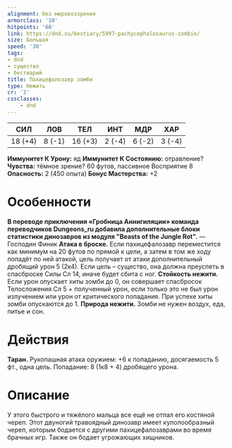 ```yaml
---
alignment: без мировоззрения
armorclass: '10'
hitpoints: '68'
link: https://dnd.su/bestiary/5997-pachycephalosaurus-zombie/
size: Большая
speed: '30'
tags:
- dnd
- существо
- бестиарий
title: Пахицефалозавр зомби
type: Нежить
cr: '2'
cssclasses:
    - dnd
---
```



| СИЛ | ЛОВ | ТЕЛ | ИНТ | МДР | ХАР |
|---|---|---|---|---|---|
| 18 (+4) | 8 (-1) | 16 (+3) | 2 (-4) | 6 (-2) | 3 (-4) |
**Иммунитет К Урону:** яд
**Иммунитет К Состоянию:** отравление?
**Чувства:** тёмное зрение? 60 футов, пассивное Восприятие 8
**Опасность:** 2 (450 опыта)
**Бонус Мастерства:** +2


# Особенности
**В переводе приключения «Гробница Аннигиляции» команда переводчиков Dungeons_ru добавила дополнительные блоки статистики динозавров из модуля "Beasts of the Jungle Rot".** 
— Господин Финик
**Атака в броске.** Если пахицефалозавр переместится как минимум на 20 футов по прямой к цели, а затем в том же ходу попадёт по ней атакой, цель получает от атаки дополнительный дробящий урон 5 (2к4). Если цель – существо, она должна преуспеть в спасброске Силы Сл 14, иначе будет сбита с ног.
**Стойкость нежити.** Если урон опускает хиты зомби до 0, он совершает спасбросок Телосложения Сл 5 + полученный урон, если только это не был урон излучением или урон от критического попадания. При успехе хиты зомби опускаются до 1.
**Природа нежити.** Зомби не нужен воздух, еда, питье и сон.


# Действия
**Таран.** Рукопашная атака оружием: +6 к попаданию, досягаемость 5 фт., одна цель. Попадание: 8 (1к8 + 4) дробящего урона.


# Описание
У этого быстрого и тяжёлого мальца все ещё не отпал его костяной череп.  Этот двуногий травоядный динозавр имеет куполообразный череп, которым бодается с другими пахицефалозаврами во время брачных игр. Также он бодает угрожающих хищников.